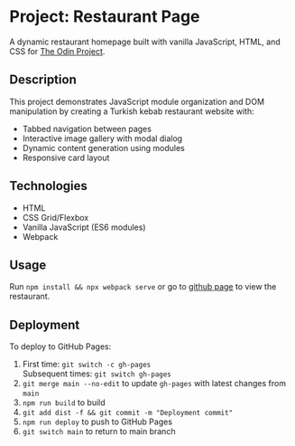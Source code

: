 # Project: Restaurant Page

A dynamic restaurant homepage built with vanilla JavaScript, HTML, and CSS for [The Odin Project](https://www.theodinproject.com/lessons/node-path-javascript-restaurant-page).

## Description

This project demonstrates JavaScript module organization and DOM manipulation by creating a Turkish kebab restaurant website with:

- Tabbed navigation between pages
- Interactive image gallery with modal dialog
- Dynamic content generation using modules
- Responsive card layout

## Technologies

- HTML
- CSS Grid/Flexbox
- Vanilla JavaScript (ES6 modules)
- Webpack

## Usage

Run `npm install && npx webpack serve` or go to [github page](https://daringcalf.github.io/odin-restaurant/) to view the restaurant.

## Deployment

To deploy to GitHub Pages:

1. First time: `git switch -c gh-pages`  
   Subsequent times: `git switch gh-pages`
2. `git merge main --no-edit` to update `gh-pages` with latest changes from `main`
3. `npm run build` to build
4. `git add dist -f && git commit -m "Deployment commit"`
5. `npm run deploy` to push to GitHub Pages
6. `git switch main` to return to main branch
